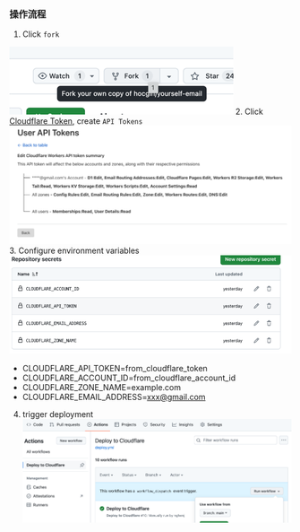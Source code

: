 ### 操作流程
1. Click `fork`

![fork.png](tutorial/fork.png)
2. Click [Cloudflare Token](https://dash.cloudflare.com/profile/api-tokens), create `API Tokens`
![img.png](tutorial/token_summary.png)
3. Configure environment variables  
![set-env.png](tutorial%2Fset-env.png)
- CLOUDFLARE_API_TOKEN=from_cloudflare_token
- CLOUDFLARE_ACCOUNT_ID=from_cloudflare_account_id
- CLOUDFLARE_ZONE_NAME=example.com
- CLOUDFLARE_EMAIL_ADDRESS=xxx@gmail.com
4. trigger deployment
![trigger_action.png](tutorial%2Ftrigger_action.png)
